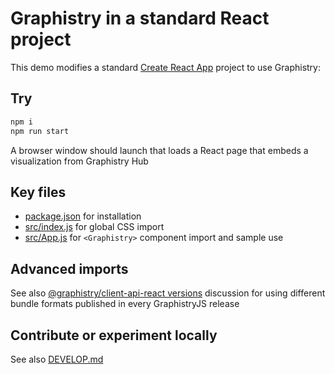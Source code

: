 # Graphistry in a standard React project

This demo modifies a standard [Create React App](https://create-react-app.dev/) project to use Graphistry:

## Try

```bash
npm i
npm run start
```

A browser window should launch that loads a React page that embeds a visualization from Graphistry Hub

## Key files

* [package.json](package.json) for installation
* [src/index.js](src/index.js) for global CSS import
* [src/App.js](src/App.js) for `<Graphistry>` component import and sample use


## Advanced imports

See also [@graphistry/client-api-react versions](../client-api-react/README.md#versions) discussion for using different bundle formats published in every GraphistryJS release

## Contribute or experiment locally

See also [DEVELOP.md](DEVELOP.md)